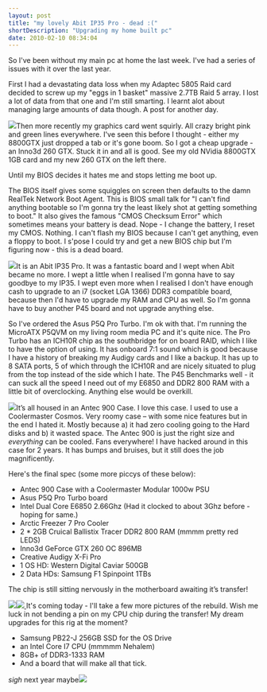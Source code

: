 ```yaml
---
layout: post
title: "my lovely Abit IP35 Pro - dead :("
shortDescription: "Upgrading my home built pc"
date: 2010-02-10 08:34:04
---
```

So I've been without my main pc at home the last week. I've had a series of issues with it over the last year.

First I had a devastating data loss when my Adaptec 5805 Raid card decided to screw up my "eggs in 1 basket" massive 2.7TB Raid 5 array. I lost a lot of data from that one and I'm still smarting. I learnt alot about managing large amounts of data though. A post for another day.

![](/assets/images/gfx_thumb.jpg)Then more recently my graphics card went squirly. All crazy bright pink and green lines everywhere. I've seen this before I thought - either my 8800GTX just dropped a tab or it's gone boom. So I got a cheap upgrade - an Inno3d 260 GTX. Stuck it in and all is good. See my old NVidia 8800GTX 1GB card and my new 260 GTX on the left there.

Until my BIOS decides it hates me and stops letting me boot up.

The BIOS itself gives some squiggles on screen then defaults to the damn RealTek Network Boot Agent. This is BIOS small talk for "I can't find anything bootable so I'm gonna try the least likely shot at getting something to boot." It also gives the famous "CMOS Checksum Error" which sometimes means your battery is dead. Nope - I change the battery, I reset my CMOS. Nothing. I can't flash my BIOS because I can't get anything, even a floppy to boot. I s'pose I could try and get a new BIOS chip but I'm figuring now - this is a dead board.

![](/assets/images/mboard_thumb.jpg)It is an Abit IP35 Pro. It was a fantastic board and I wept when Abit became no more. I wept a little when I realised I'm gonna have to say goodbye to my IP35. I wept even more when I realised I don't have enough cash to upgrade to an i7 (socket LGA 1366) DDR3 compatible board, because then I'd have to upgrade my RAM and CPU as well. So I'm gonna have to buy another P45 board and not upgrade anything else.

So I've ordered the Asus P5Q Pro Turbo. I'm ok with that. I'm running the MicroATX P5QVM on my living room media PC and it's quite nice. The Pro Turbo has an ICH10R chip as the southbridge for on board RAID, which I like to have the option of using. It has onboard 7:1 sound which is good because I have a history of breaking my Audigy cards and I like a backup. It has up to 8 SATA ports, 5 of which through the ICH10R and are nicely situated to plug from the top instead of the side which I hate. The P45 Benchmarks well - it can suck all the speed I need out of my E6850 and DDR2 800 RAM with a little bit of overclocking. Anything else would be overkill.

![](/assets/images/case_thumb.jpg)It&rsquo;s all housed in an Antec 900 Case. I love this case. I used to use a Coolermaster Cosmos. Very roomy case &ndash; with some nice features but in the end I hated it. Mostly because a) it had zero cooling going to the Hard disks and b) it wasted space. The Antec 900 is just the right size and *everything* can be cooled. Fans everywhere! I have hacked around in this case for 2 years. It has bumps and bruises, but it still does the job magnificently.

Here's the final spec (some more piccys of these below):

*   Antec 900 Case with a Coolermaster Modular 1000w PSU
*   Asus P5Q Pro Turbo board
*   Intel Dual Core E6850 2.66Ghz (Had it clocked to about 3Ghz before - hoping for same.)
*   Arctic Freezer 7 Pro Cooler
*   2 * 2GB Cruical Ballistix Tracer DDR2 800 RAM (mmmm pretty red LEDS)
*   Inno3d GeForce GTX 260 OC 896MB
*   Creative Audigy X-Fi Pro
*   1 OS HD: Western Digital Caviar 500GB
*   2 Data HDs: Samsung F1 Spinpoint 1TBs

The chip is still sitting nervously in the motherboard awaiting it&rsquo;s transfer!

[![](/assets/images/hs_thumb.jpg)![](/assets/images/ram_thumb.jpg)
](http://www.nickmeldrum.com/img/blog/mylovelyAbitIP35Prodead_9EEC/hds.jpg) It's coming today - I'll take a few more pictures of the rebuild. Wish me luck in not bending a pin on my CPU chip during the transfer!  My dream upgrades for this rig at the moment?

*   Samsung PB22-J 256GB SSD for the OS Drive
*   an Intel Core I7 CPU (mmmmm Nehalem)
*   8GB+ of DDR3-1333 RAM
*   And a board that will make all that tick.

*sigh* next year maybe![](http://technorati.com/tags/pcs)
